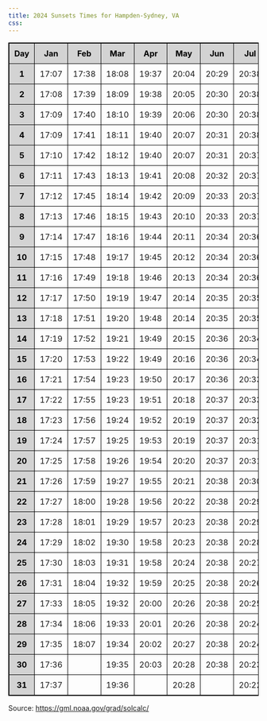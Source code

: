 ```yaml
---
title: 2024 Sunsets Times for Hampden-Sydney, VA
css:
---
```


<style>

.bordered {
    border: 1px solid black;
    border-collapse: collapse;


    & th {
        text-align: center;
        border: 1px solid black;
        border-collapse: collapse;
        padding: 10px;
        background-color: lightgray;
        color: black;
    }

    & td {
        text-align: center;
        border: 1px solid black;
        border-collapse: collapse;
        padding: 10px;
    }
}
</style>

<table class="bordered">
<tr><th>Day </th><th>Jan </th><th>Feb </th><th>Mar </th><th>Apr </th><th>May </th><th>Jun </th><th>Jul </th><th>Aug </th><th>Sep </th><th>Oct </th><th>Nov </th><th>Dec</td></tr>
<tr><th>1 </td><td>17:07 </td><td>17:38 </td><td>18:08 </td><td>19:37 </td><td>20:04 </td><td>20:29 </td><td>20:38 </td><td>20:21 </td><td>19:42 </td><td>18:56 </td><td>18:15 </td><td>16:56</td></tr>
<tr><th>2 </td><td>17:08 </td><td>17:39 </td><td>18:09 </td><td>19:38 </td><td>20:05 </td><td>20:30 </td><td>20:38 </td><td>20:20 </td><td>19:40 </td><td>18:55 </td><td>18:14 </td><td>16:56</td></tr>
<tr><th>3 </td><td>17:09 </td><td>17:40 </td><td>18:10 </td><td>19:39 </td><td>20:06 </td><td>20:30 </td><td>20:38 </td><td>20:19 </td><td>19:39 </td><td>18:53 </td><td>17:13 </td><td>16:56</td></tr>
<tr><th>4 </td><td>17:09 </td><td>17:41 </td><td>18:11 </td><td>19:40 </td><td>20:07 </td><td>20:31 </td><td>20:38 </td><td>20:18 </td><td>19:37 </td><td>18:52 </td><td>17:12 </td><td>16:56</td></tr>
<tr><th>5 </td><td>17:10 </td><td>17:42 </td><td>18:12 </td><td>19:40 </td><td>20:07 </td><td>20:31 </td><td>20:37 </td><td>20:17 </td><td>19:36 </td><td>18:50 </td><td>17:11 </td><td>16:56</td></tr>
<tr><th>6 </td><td>17:11 </td><td>17:43 </td><td>18:13 </td><td>19:41 </td><td>20:08 </td><td>20:32 </td><td>20:37 </td><td>20:16 </td><td>19:34 </td><td>18:49 </td><td>17:10 </td><td>16:56</td></tr>
<tr><th>7 </td><td>17:12 </td><td>17:45 </td><td>18:14 </td><td>19:42 </td><td>20:09 </td><td>20:33 </td><td>20:37 </td><td>20:14 </td><td>19:33 </td><td>18:47 </td><td>17:10 </td><td>16:56</td></tr>
<tr><th>8 </td><td>17:13 </td><td>17:46 </td><td>18:15 </td><td>19:43 </td><td>20:10 </td><td>20:33 </td><td>20:37 </td><td>20:13 </td><td>19:31 </td><td>18:46 </td><td>17:09 </td><td>16:56</td></tr>
<tr><th>9 </td><td>17:14 </td><td>17:47 </td><td>18:16 </td><td>19:44 </td><td>20:11 </td><td>20:34 </td><td>20:36 </td><td>20:12 </td><td>19:30 </td><td>18:44 </td><td>17:08 </td><td>16:56</td></tr>
<tr><th>10 </td><td>17:15 </td><td>17:48 </td><td>19:17 </td><td>19:45 </td><td>20:12 </td><td>20:34 </td><td>20:36 </td><td>20:11 </td><td>19:28 </td><td>18:43 </td><td>17:07 </td><td>16:56</td></tr>
<tr><th>11 </td><td>17:16 </td><td>17:49 </td><td>19:18 </td><td>19:46 </td><td>20:13 </td><td>20:34 </td><td>20:36 </td><td>20:10 </td><td>19:27 </td><td>18:42 </td><td>17:06 </td><td>16:57</td></tr>
<tr><th>12 </td><td>17:17 </td><td>17:50 </td><td>19:19 </td><td>19:47 </td><td>20:14 </td><td>20:35 </td><td>20:35 </td><td>20:09 </td><td>19:25 </td><td>18:40 </td><td>17:05 </td><td>16:57</td></tr>
<tr><th>13 </td><td>17:18 </td><td>17:51 </td><td>19:20 </td><td>19:48 </td><td>20:14 </td><td>20:35 </td><td>20:35 </td><td>20:08 </td><td>19:24 </td><td>18:39 </td><td>17:05 </td><td>16:57</td></tr>
<tr><th>14 </td><td>17:19 </td><td>17:52 </td><td>19:21 </td><td>19:49 </td><td>20:15 </td><td>20:36 </td><td>20:34 </td><td>20:06 </td><td>19:22 </td><td>18:37 </td><td>17:04 </td><td>16:57</td></tr>
<tr><th>15 </td><td>17:20 </td><td>17:53 </td><td>19:22 </td><td>19:49 </td><td>20:16 </td><td>20:36 </td><td>20:34 </td><td>20:05 </td><td>19:21 </td><td>18:36 </td><td>17:03 </td><td>16:58</td></tr>
<tr><th>16 </td><td>17:21 </td><td>17:54 </td><td>19:23 </td><td>19:50 </td><td>20:17 </td><td>20:36 </td><td>20:33 </td><td>20:04 </td><td>19:19 </td><td>18:35 </td><td>17:03 </td><td>16:58</td></tr>
<tr><th>17 </td><td>17:22 </td><td>17:55 </td><td>19:23 </td><td>19:51 </td><td>20:18 </td><td>20:37 </td><td>20:33 </td><td>20:02 </td><td>19:18 </td><td>18:33 </td><td>17:02 </td><td>16:58</td></tr>
<tr><th>18 </td><td>17:23 </td><td>17:56 </td><td>19:24 </td><td>19:52 </td><td>20:19 </td><td>20:37 </td><td>20:32 </td><td>20:01 </td><td>19:16 </td><td>18:32 </td><td>17:01 </td><td>16:59</td></tr>
<tr><th>19 </td><td>17:24 </td><td>17:57 </td><td>19:25 </td><td>19:53 </td><td>20:19 </td><td>20:37 </td><td>20:31 </td><td>20:00 </td><td>19:14 </td><td>18:31 </td><td>17:01 </td><td>16:59</td></tr>
<tr><th>20 </td><td>17:25 </td><td>17:58 </td><td>19:26 </td><td>19:54 </td><td>20:20 </td><td>20:37 </td><td>20:31 </td><td>19:59 </td><td>19:13 </td><td>18:29 </td><td>17:00 </td><td>17:00</td></tr>
<tr><th>21 </td><td>17:26 </td><td>17:59 </td><td>19:27 </td><td>19:55 </td><td>20:21 </td><td>20:38 </td><td>20:30 </td><td>19:57 </td><td>19:11 </td><td>18:28 </td><td>17:00 </td><td>17:00</td></tr>
<tr><th>22 </td><td>17:27 </td><td>18:00 </td><td>19:28 </td><td>19:56 </td><td>20:22 </td><td>20:38 </td><td>20:29 </td><td>19:56 </td><td>19:10 </td><td>18:27 </td><td>16:59 </td><td>17:01</td></tr>
<tr><th>23 </td><td>17:28 </td><td>18:01 </td><td>19:29 </td><td>19:57 </td><td>20:23 </td><td>20:38 </td><td>20:29 </td><td>19:55 </td><td>19:08 </td><td>18:26 </td><td>16:59 </td><td>17:01</td></tr>
<tr><th>24 </td><td>17:29 </td><td>18:02 </td><td>19:30 </td><td>19:58 </td><td>20:23 </td><td>20:38 </td><td>20:28 </td><td>19:53 </td><td>19:07 </td><td>18:24 </td><td>16:58 </td><td>17:02</td></tr>
<tr><th>25 </td><td>17:30 </td><td>18:03 </td><td>19:31 </td><td>19:58 </td><td>20:24 </td><td>20:38 </td><td>20:27 </td><td>19:52 </td><td>19:05 </td><td>18:23 </td><td>16:58 </td><td>17:02</td></tr>
<tr><th>26 </td><td>17:31 </td><td>18:04 </td><td>19:32 </td><td>19:59 </td><td>20:25 </td><td>20:38 </td><td>20:26 </td><td>19:50 </td><td>19:04 </td><td>18:22 </td><td>16:58 </td><td>17:03</td></tr>
<tr><th>27 </td><td>17:33 </td><td>18:05 </td><td>19:32 </td><td>20:00 </td><td>20:26 </td><td>20:38 </td><td>20:25 </td><td>19:49 </td><td>19:02 </td><td>18:21 </td><td>16:57 </td><td>17:04</td></tr>
<tr><th>28 </td><td>17:34 </td><td>18:06 </td><td>19:33 </td><td>20:01 </td><td>20:26 </td><td>20:38 </td><td>20:24 </td><td>19:48 </td><td>19:01 </td><td>18:20 </td><td>16:57 </td><td>17:04</td></tr>
<tr><th>29 </td><td>17:35 </td><td>18:07 </td><td>19:34 </td><td>20:02 </td><td>20:27 </td><td>20:38 </td><td>20:24 </td><td>19:46 </td><td>18:59 </td><td>18:19 </td><td>16:57 </td><td>17:05</td></tr>
<tr><th>30 </td><td>17:36 </td><td></td><td>19:35 </td><td>20:03 </td><td>20:28 </td><td>20:38 </td><td>20:23 </td><td>19:45 </td><td>18:58 </td><td>18:18 </td><td>16:57 </td><td>17:06</td></tr>
<tr><th>31 </td><td>17:37 </td><td></td><td>19:36 </td><td></td><td>20:28 </td><td></td><td>20:22 </td><td>19:43 </td><td></td><td>18:16 </td><td></td><td>17:07</td></tr>
</table>

Source: <https://gml.noaa.gov/grad/solcalc/>

<br>
<br>
<br>
<br>
<br>
<br>
<br>
<br>
<br>
<br>

